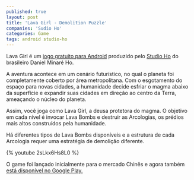 ```yaml
---
published: true
layout: post
title: 'Lava Girl - Demolition Puzzle'
companies: 'Sudio Ho'
categories: Game
tags: android studio-ho
---
```

Lava Girl é um [jogo gratuito para Android](https://play.google.com/store/apps/details?id=com.stdho.lavagirl) produzido pelo [Studio Ho](http://www.stdho.com/) do brasileiro Daniel Minaré Ho.

A aventura acontece em um cenário futurístico, no qual o planeta foi completamente coberto por área metropolitana. Com o esgotamento do espaço para novas cidades, a humanidade decide esfriar o magma abaixo da superfície e expandir suas cidades em direção ao centro da Terra, ameaçando o núcleo do planeta.

Assim, você joga como Lava Girl, a deusa protetora do magma. O objetivo em cada nível é invocar Lava Bombs e destruir as Arcologias, os prédios mais altos construídos pela humanidade.

Há diferentes tipos de Lava Bombs disponíveis e a estrutura de cada Arcologia requer uma estratégia de demolição diferente.

{% youtube 2sLkx6Hs8L0 %}

O game foi lançado inicialmente para o mercado Chinês e agora também [está disponível no Google Play.](https://play.google.com/store/apps/details?id=com.stdho.lavagirl)

